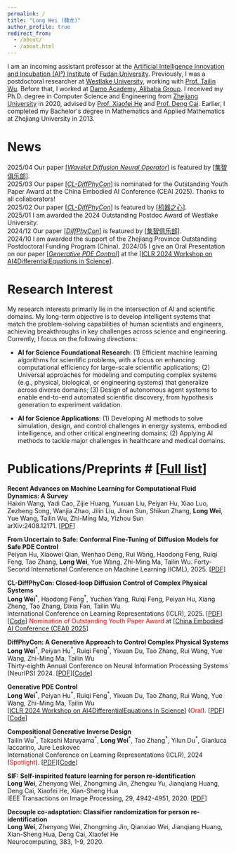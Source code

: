 ```yaml
---
permalink: /
title: "Long Wei (魏龙)"
author_profile: true
redirect_from: 
  - /about/
  - /about.html
---
```


<style>
  /* 1. 基础布局：全宽内容区 + 缩小侧边栏（保留原有功能） */
  .page__content {
    max-width: 100% !important; /* 覆盖默认宽度，实现全宽 */
    width: 100% !important;     
    padding: 0 20px !important; /* 加左右内边距，避免文字贴边 */
  }
  .archive__content {
    max-width: 100% !important; /* 兼容archive类页面 */
  }
  .sidebar {
    max-width: 20% !important; /* 缩小侧边栏，给主内容更多空间 */
  }

  /* 2. 字体大小核心设置：标题显著大于正文（整合你的需求） */
  /* 正文：固定14px（清晰易读，与标题拉开差距） */
  .page__content p,        /* 普通段落正文 */
  .page__content li,        /* 列表项正文 */
  .page__content a,         /* 链接文字（避免链接大小不一致） */
  .page__content font       /* 论文中红色标注文字（如获奖信息） */
  {
    font-size: 15px !important; /* 固定像素，比标题小一半左右 */
    line-height: 1.6 !important; /* 优化行高，提升可读性 */
  }

  /* 标题：固定大小，确保显著大于正文 */
  .page__content h1 { /* 1级标题：# About Me 等 */
    font-size: 24px !important; /* 是正文的2倍，视觉突出 */
    margin: 1.8em 0 0.8em 0 !important; /* 上下间距，强化层级 */
    font-weight: 700 !important; /* 加粗，进一步区分正文 */
  }
  .page__content h2 { /* 2级标题（若后续添加） */
    font-size: 20px !important; /* 比正文大10px，仍显著突出 */
    margin: 1.5em 0 0.6em 0 !important;
    font-weight: 600 !important;
  }

  /* 3. 论文标题特殊处理（可选优化） */
  .page__content strong { /* 论文标题用了<strong>，避免与正文混淆 */
    font-size: 18px !important; /* 比正文略大1px，突出论文标题 */
    font-weight: 600 !important;
  }
</style>

<!-- # About Me -->
I am an incoming assistant professor at the [Artificial Intelligence Innovation and Incubation (AI³) Institute](https://ai3.fudan.edu.cn/#) of [Fudan University](https://www.fudan.edu.cn/en/). Previously, I was a postdoctoral researcher at [Westlake University](https://en.westlake.edu.cn/), working with [Prof. Tailin Wu](https://tailin.org/). 
Before that, I worked at [Damo Academy, Alibaba Group](https://damo.alibaba.com/?language=en). 
I received my Ph.D. degree in Computer Science and Engineering from [Zhejiang University](https://www.zju.edu.cn/english/) in 2020, advised by [Prof. Xiaofei He](http://www.cad.zju.edu.cn/home/xiaofeihe/) and [Prof. Deng Cai](http://www.cad.zju.edu.cn/home/dengcai/). Earlier, I completed my Bachelor's degree in Mathematics and Applied Mathematics at Zhejiang University in 2013.


# News
2025/04 Our paper [[*Wavelet Diffusion Neural Operator*](https://openreview.net/forum?id=FQhDIGuaJ4)] is featured by [[集智俱乐部](https://mp.weixin.qq.com/s/s7jVimP2lQdGlOn1q7DkHg)].  
2025/03 Our paper [[*CL-DiffPhyCon*](https://openreview.net/forum?id=PiHGrTTnvb)] is nominated for the Outstanding Youth Paper Award at the China Embodied AI Conference (CEAI 2025). Thanks to all collaborators!  
2025/02 Our paper [[*CL-DiffPhyCon*](https://openreview.net/forum?id=PiHGrTTnvb)] is featured by [[机器之心](https://mp.weixin.qq.com/s/nlnNMrJBCwPrf38k4uKKTA)].  
2025/01 I am awarded the 2024 Outstanding Postdoc Award of Westlake University.  
2024/12 Our paper [[*DiffPhyCon*](https://openreview.net/forum?id=PiHGrTTnvb)] is featured by [[集智俱乐部](https://mp.weixin.qq.com/s/xV8GydA51Jc3OruWSUSRmA)].  
2024/10 I am awarded the support of the Zhejiang Province Outstanding Postdoctoral Funding Program (China).
2024/05 I give an Oral Presentation on our paper [[*Generative PDE Control*](https://openreview.net/forum?id=vaKnCahjdj)] at the [[ICLR 2024 Workshop on AI4DifferentialEquations in Science](https://ai4diffeqtnsinsci.github.io/schedule)].

# Research Interest

My research interests primarily lie in the intersection of AI and scientific domains. My long-term objective is to develop intelligent systems that match the problem-solving capabilities of human scientists and engineers, achieving breakthroughs in key challenges across science and engineering. Currently, I focus on the following directions:

- **AI for Science Foundational Research**: (1) Efficient machine learning algorithms for scientific problems, with a focus on enhancing computational efficiency for large-scale scientific applications; (2) Universal approaches for modeling and computing complex systems (e.g., physical, biological, or engineering systems) that generalize across diverse domains; (3) Design of autonomous agent systems to enable end-to-end automated scientific discovery, from hypothesis generation to experiment validation.

- **AI for Science Applications**: (1) Developing AI methods to solve simulation, design, and control challenges in energy systems, embodied intelligence, and other critical engineering domains; (2) Applying AI methods to tackle major challenges in healthcare and medical domains.

# Publications/Preprints # [[Full list](https://scholar.google.com/citations?user=GU42ydUAAAAJ&hl=en)]
**Recent Advances on Machine Learning for Computational Fluid Dynamics: A Survey**  
Haixin Wang, Yadi Cao, Zijie Huang, Yuxuan Liu, Peiyan Hu, Xiao Luo, Zezheng Song, Wanjia Zhao, Jilin Liu, Jinan Sun, Shikun Zhang, **Long Wei**, Yue Wang, Tailin Wu, Zhi-Ming Ma, Yizhou Sun  
arXiv:2408.12171. [[PDF](https://arxiv.org/abs/2408.12171)]

**From Uncertain to Safe: Conformal Fine-Tuning of Diffusion Models for Safe PDE Control**  
Peiyan Hu, Xiaowei Qian, Wenhao Deng, Rui Wang, Haodong Feng, Ruiqi Feng, Tao Zhang, **Long Wei**, Yue Wang, Zhi-Ming Ma, Tailin Wu. 
Forty-Second International Conference on Machine Learning (ICML), 2025. [[PDF](https://arxiv.org/pdf/2502.02205)]

**CL-DiffPhyCon: Closed-loop Diffusion Control of Complex Physical Systems**  
**Long Wei**<sup>\*</sup>, Haodong Feng<sup>\*</sup>, Yuchen Yang, Ruiqi Feng, Peiyan Hu, Xiang Zheng, Tao Zhang, Dixia Fan, Tailin Wu  
International Conference on Learning Representations (ICLR), 2025. [[PDF](https://arxiv.org/pdf/2408.03124)][[Code](https://github.com/AI4Science-WestlakeU/CL_DiffPhyCon)] <font color="red"> Nomination of Outstanding Youth Paper Award </font> at [[China Embodied AI Conference (CEAI) 2025](https://ceai.caai.cn/)]

**DiffPhyCon: A Generative Approach to Control Complex Physical Systems**  
**Long Wei**<sup>\*</sup>, Peiyan Hu<sup>\*</sup>, Ruiqi Feng<sup>\*</sup>, Yixuan Du, Tao Zhang, Rui Wang, Yue Wang, Zhi-Ming Ma, Tailin Wu   
Thirty-eighth Annual Conference on Neural Information Processing Systems (NeurIPS) 2024. [[PDF](https://web3.arxiv.org/abs/2407.06494)][[Code](https://github.com/AI4Science-WestlakeU/diffphycon)]

**Generative PDE Control**  
**Long Wei**<sup>\*</sup>, Peiyan Hu<sup>\*</sup>, Ruiqi Feng<sup>\*</sup>, Yixuan Du, Tao Zhang, Rui Wang, Yue Wang, Zhi-Ming Ma, Tailin Wu   
[[ICLR 2024 Workshop on AI4DifferentialEquations In Science](https://ai4diffeqtnsinsci.github.io/schedule)] (<font color="red">Oral</font>). [[PDF](https://openreview.net/forum?id=vaKnCahjdj)][[Code](https://github.com/AI4Science-WestlakeU/diffphycon)]

**Compositional Generative Inverse Design**  
Tailin Wu<sup>\*</sup>, Takashi Maruyama<sup>\*</sup>, **Long Wei**<sup>\*</sup>, Tao Zhang<sup>\*</sup>, Yilun Du<sup>\*</sup>, Gianluca Iaccarino, Jure Leskovec   
International Conference on Learning Representations (ICLR), 2024 (<font color="red">Spotlight</font>). [[PDF](https://openreview.net/forum?id=wmX0CqFSd7)][[Code](https://github.com/AI4Science-WestlakeU/cindm)]

**SIF: Self-inspirited feature learning for person re-identification**  
**Long Wei**, Zhenyong Wei, Zhongming Jin, Zhengxu Yu, Jianqiang Huang, Deng Cai, Xiaofei He, Xian-Sheng Hua  
IEEE Transactions on Image Processing, 29, 4942-4951, 2020. [[PDF](https://www.researchgate.net/profile/Long-Wei-14/publication/339700962_SIF_Self-Inspirited_Feature_Learning_for_Person_Re-Identification/links/64b1eed3c41fb852dd70eb7b/SIF-Self-Inspirited-Feature-Learning-for-Person-Re-Identification.pdf)]  

**Decouple co-adaptation: Classifier randomization for person re-identification**  
**Long Wei**, Zhenyong Wei, Zhongming Jin, Qianxiao Wei, Jianqiang Huang, Xian-Sheng Hua, Deng Cai, Xiaofei He  
Neurocomputing, 383, 1-9, 2020.

